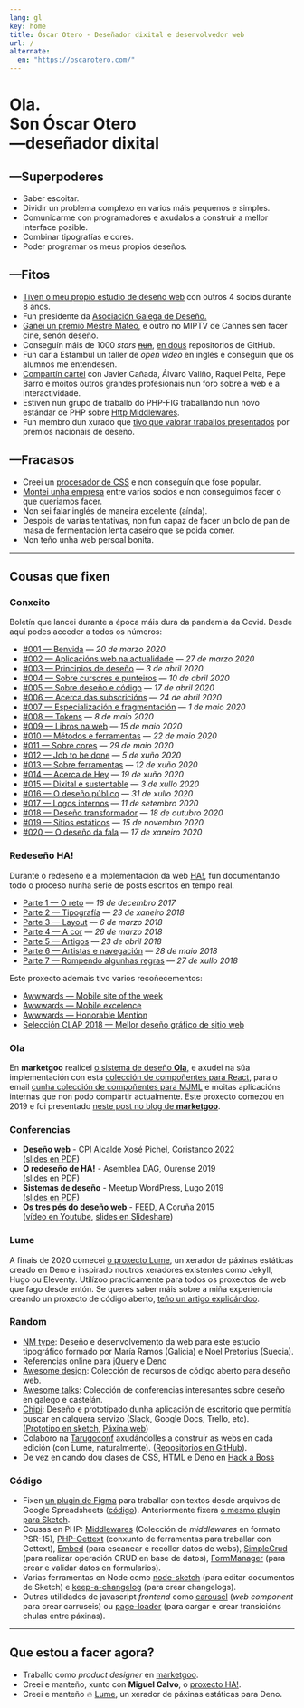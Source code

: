 ```yaml
---
lang: gl
key: home
title: Óscar Otero - Deseñador dixital e desenvolvedor web
url: /
alternate:
  en: "https://oscarotero.com/"
---
```


# Ola. <br>Son Óscar Otero <br>—deseñador dixital

## —Superpoderes

- Saber escoitar.
- Dividir un problema complexo en varios máis pequenos e simples.
- Comunicarme con programadores e axudalos a construír a mellor interface
  posible.
- Combinar tipografías e cores.
- Poder programar os meus propios deseños.

## —Fitos

- [Tiven o meu propio estudio de deseño web](https://web.archive.org/web/20191203021950/http://v1.anavallasuiza.com/)
  con outros 4 socios durante 8 anos.
- Fun presidente da [Asociación Galega de Deseño.](https://dag.gal/gl)
- [Gañei un premio Mestre Mateo,](https://www.academiagalegadoaudiovisual.gal/es/portfolio-item/vii-premios-mestre-mateo/)
  e outro no MIPTV de Cannes sen facer cine, senón deseño.
- Conseguín máis de 1000 _stars_ [~~nun~~](https://github.com/oscarotero/Embed),
  [en dous](https://github.com/lumeland/lume) repositorios de GitHub.
- Fun dar a Estambul un taller de _open video_ en inglés e conseguín que os
  alumnos me entendesen.
- [Compartín cartel](https://dag.gal/gl/feed2015/) con Javier Cañada, Álvaro
  Valiño, Raquel Pelta, Pepe Barro e moitos outros grandes profesionais nun foro
  sobre a web e a interactividade.
- Estiven nun grupo de traballo do PHP-FIG traballando nun novo estándar de PHP
  sobre [Http Middlewares](https://www.php-fig.org/psr/psr-15/meta/).
- Fun membro dun xurado que
  [tivo que valorar traballos presentados](https://www.youtube.com/watch?v=dDnsVNcoiq8)
  por premios nacionais de deseño.

## —Fracasos

- Creei un [procesador de CSS](http://stylecow.github.io/) e non conseguín que
  fose popular.
- [Montei unha empresa](https://web.archive.org/web/20191203021950/http://v1.anavallasuiza.com/)
  entre varios socios e non conseguimos facer o que queriamos facer.
- Non sei falar inglés de maneira excelente (aínda).
- Despois de varias tentativas, non fun capaz de facer un bolo de pan de masa de
  fermentación lenta caseiro que se poida comer.
- Non teño unha web persoal bonita.

---

## Cousas que fixen

### Conxeito

Boletín que lancei durante a época máis dura da pandemia da Covid. Desde aquí
podes acceder a todos os números:

- [#001 — Benvida](http://eepurl.com/gWhDcn) — _20 de marzo 2020_
- [#002 — Aplicacións web na actualidade](http://eepurl.com/gW6GQn) — _27 de
  marzo 2020_
- [#003 — Principios de deseño](http://eepurl.com/gX19yr) — _3 de abril 2020_
- [#004 — Sobre cursores e punteiros](http://eepurl.com/gYFKG5) — _10 de abril
  2020_
- [#005 — Sobre deseño e código](http://eepurl.com/gZwOff) — _17 de abril 2020_
- [#006 — Acerca das subscricións](http://eepurl.com/g0jglP) — _24 de abril
  2020_
- [#007 — Especialización e fragmentación](http://eepurl.com/g08xOz) — _1 de
  maio 2020_
- [#008 — Tokens](http://eepurl.com/g10VOz) — _8 de maio 2020_
- [#009 — Libros na web](http://eepurl.com/g22Uv5) — _15 de maio 2020_
- [#010 — Métodos e ferramentas](http://eepurl.com/g3JroH) — _22 de maio 2020_
- [#011 — Sobre cores](http://eepurl.com/g4Sy01) — _29 de maio 2020_
- [#012 — Job to be done](http://eepurl.com/g5IuWr) — _5 de xuño 2020_
- [#013 — Sobre ferramentas](http://eepurl.com/g6wYW5) — _12 de xuño 2020_
- [#014 — Acerca de Hey](http://eepurl.com/g7t9wH) — _19 de xuño 2020_
- [#015 — Dixital e sustentable](http://eepurl.com/g8Os_v) — _3 de xullo 2020_
- [#016 — O deseño público](http://eepurl.com/g_qf1z) — _31 de xullo 2020_
- [#017 — Logos internos](http://eepurl.com/hcDGzf) — _11 de setembro 2020_
- [#018 — Deseño transformador](http://eepurl.com/hfv_U9) — _18 de outubro 2020_
- [#019 — Sitios estáticos](http://eepurl.com/himrb1) — _15 de novembro 2020_
- [#020 — O deseño da fala](http://eepurl.com/hnuhJv) — _17 de xaneiro 2020_

### Redeseño HA!

Durante o redeseño e a implementación da web [HA!](https://historia-arte.com/),
fun documentando todo o proceso nunha serie de posts escritos en tempo real.

- [Parte 1 — O reto](https://medium.com/@misteroom/redese%C3%B1o-ha-parte-1-o-reto-e773e7ad6a43)
  — _18 de decembro 2017_
- [Parte 2 — Tipografía](https://medium.com/@misteroom/redese%C3%B1o-ha-parte-2-tipograf%C3%ADa-2a34ac09dc3c)
  — _23 de xaneiro 2018_
- [Parte 3 — Layout](https://medium.com/@misteroom/redese%C3%B1o-ha-parte-3-layout-a73eedea2eaf)
  — _6 de marzo 2018_
- [Parte 4 — A cor](https://medium.com/@misteroom/redese%C3%B1o-ha-parte-4-a-cor-70fb7c070fb2)
  — _26 de marzo 2018_
- [Parte 5 — Artigos](https://medium.com/@misteroom/redese%C3%B1o-ha-parte-5-artigos-2408005fb932)
  — _23 de abril 2018_
- [Parte 6 — Artistas e navegación](https://medium.com/@misteroom/redese%C3%B1o-ha-parte-6-artistas-49213653922a)
  — _28 de maio 2018_
- [Parte 7 — Rompendo algunhas regras](https://medium.com/@misteroom/redese%C3%B1o-ha-parte-7-rompendo-algunhas-reglas-333335722946)
  — _27 de xullo 2018_

Este proxecto ademais tivo varios recoñecementos:

- [Awwwards — Mobile site of the week](https://www.awwwards.com/mobile-sites/ha)
- [Awwwards — Mobile excelence](https://www.awwwards.com/sites/ha/mobile-excellence-report)
- [Awwwards — Honorable Mention](https://www.awwwards.com/sites/ha)
- [Selección CLAP 2018 — Mellor deseño gráfico de sitio
  web](https://premiosclap.org/ganador-730)

### Ola

En **marketgoo** realicei
[o sistema de deseño **Ola**,](https://zeroheight.com/22mjgbuf6/p/56796c-ola) e
axudei na súa implementación con esta
[colección de compoñentes para React](https://marketgoo.github.io/Ola/), para o
email
[cunha colección de compoñentes para MJML](https://github.com/marketgoo/Ola-Emails)
e moitas aplicacións internas que non podo compartir actualmente. Este proxecto
comezou en 2019 e foi presentado
[neste post no blog de **marketgoo**](https://www.marketgoo.com/blog-post/say-hello-to-ola-design-system/).

### Conferencias

- **Deseño web** - CPI Alcalde Xosé Pichel, Coristanco 2022
  \
  ([slides en PDF](/keynotes/desenho-web.pdf))
- **O redeseño de HA!** - Asemblea DAG, Ourense 2019
  \
  ([slides en PDF](/keynotes/ha.pdf))
- **Sistemas de deseño** - Meetup WordPress, Lugo 2019
  \
  ([slides en PDF](/keynotes/sistemas-de-desenho.pdf))
- **Os tres pés do deseño web** - FEED, A Coruña 2015
  \
  ([vídeo en Youtube](https://www.youtube.com/watch?v=qZEqS2QSfrc),
  [slides en Slideshare](https://www.slideshare.net/asociaciondag/os-tres-pes-da-web))

### Lume

A finais de 2020 comecei [o proxecto Lume](https://lume.land/), un xerador de
páxinas estáticas creado en Deno e inspirado noutros xeradores existentes como
Jekyll, Hugo ou Eleventy. Utilízoo practicamente para todos os proxectos de web
que fago desde entón. Se queres saber máis sobre a miña experiencia creando un
proxecto de código aberto, [teño un artigo explicándoo](/notas/un-ano-de-lume/).

### Random

- [NM type](http://www.nmtype.com/): Deseño e desenvolvemento da web para este
  estudio tipográfico formado por María Ramos (Galicia) e Noel Pretorius
  (Suecia).
- Referencias online para [jQuery](https://oscarotero.com/jquery/) e
  [Deno](https://oscarotero.com/deno/)
- [Awesome design](https://github.com/oscarotero/awesome-design): Colección de
  recursos de código aberto para deseño web.
- [Awesome talks](https://github.com/oscarotero/awesome-talks): Colección de
  conferencias interesantes sobre deseño en galego e castelán.
- [Chipi](https://oscarotero.github.io/chipi-client/): Deseño e prototipado
  dunha aplicación de escritorio que permitía buscar en calquera servizo (Slack,
  Google Docs, Trello, etc).
  \
  ([Prototipo en sketch](https://www.sketch.com/s/f46f510c-9f81-432b-be97-8b71d968f526),
  [Páxina web](https://chipi.io/#/))
- Colaboro na [Tarugoconf](https://tarugoconf.com) axudándolles a construír as
  webs en cada edición (con Lume, naturalmente).
  ([Repositorios en GitHub](https://github.com/tarugoconf/)).
- De vez en cando dou clases de CSS, HTML e Deno en
  [Hack a Boss](https://hackaboss.com/)

### Código

- Fixen
  [un plugin de Figma](https://www.figma.com/community/plugin/1001444625792698603/marketgoo-copies)
  para traballar con textos desde arquivos de Google Spreadsheets
  ([código](https://github.com/marketgoo/figma-copies)). Anteriormente fixera
  [o mesmo plugin para Sketch](https://github.com/marketgoo/sketch-copies).
- Cousas en PHP: [Middlewares](https://github.com/middlewares) (Colección de
  _middlewares_ en formato PSR-15),
  [PHP-Gettext](https://github.com/php-gettext) (conxunto de ferramentas para
  traballar con Gettext), [Embed](https://github.com/oscarotero/Embed) (para
  escanear e recoller datos de webs),
  [SimpleCrud](https://github.com/oscarotero/simple-crud) (para realizar
  operación CRUD en base de datos),
  [FormManager](https://github.com/oscarotero/form-manager) (para crear e
  validar datos en formularios).
- Varias ferramentas en Node como
  [node-sketch](https://github.com/oscarotero/node-sketch) (para editar
  documentos de Sketch) e
  [keep-a-changelog](https://github.com/oscarotero/keep-a-changelog) (para crear
  changelogs).
- Outras utilidades de javascript _frontend_ como
  [carousel](https://github.com/oom-components/carousel) (_web component_ para
  crear carruseis) ou
  [page-loader](https://github.com/oom-components/page-loader) (para cargar e
  crear transicións chulas entre páxinas).

---

## Que estou a facer agora?

- Traballo como _product designer_ en [marketgoo](https://www.marketgoo.com/).
- Creei e manteño, xunto con **Miguel Calvo**, o
  [proxecto HA!](https://historia-arte.com/).
- Creei e manteño 🔥 [Lume](https://lume.land), un xerador de páxinas estáticas
  para Deno.
